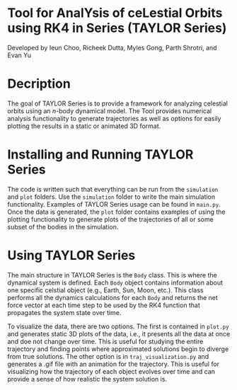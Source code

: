 # Tool for AnalYsis of ceLestial Orbits using RK4 in Series (TAYLOR Series)
Developed by Ieun Choo, Richeek Dutta, Myles Gong, Parth Shrotri, and Evan Yu

# Decription
The goal of TAYLOR Series is to provide a framework for analyzing celestial orbits using an $n$-body dynamical model. The Tool provides numerical analysis functionality to generate trajectories as well as options for easily plotting the results in a static or animated 3D format.

# Installing and Running TAYLOR Series
The code is written such that everything can be run from the `simulation` and `plot` folders. Use the `simulation` folder to write the main simulation functionality. Examples of TAYLOR Series usage can be found in `main.py`. Once the data is generated, the `plot` folder contains examples of using the plotting functionality to generate plots of the trajectories of all or some subset of the bodies in the simulation.

# Using TAYLOR Series
The main structure in TAYLOR Series is the `Body` class. This is where the dynamical system is defined. Each `Body` object contains information about one specific celstial object (e.g., Earth, Sun, Moon, etc.). This class performs all the dynamics calculations for each `Body` and returns the net force vector at each time step to be used by the RK4 function that propagates the system state over time. 

To visualize the data, there are two options. The first is contained in `plot.py` and generates static 3D plots of the data, i.e., it presents all the data at once and doe not change over time. This is useful for studying the entire trajectory and finding points where approximated solutions begin to diverge from true solutions. The other option is in `traj_visualization.py` and generates a .gif file with an animation for the trajectory. This is useful for visualizing how the trajectory of each object evolves over time and can provide a sense of how realistic the system solution is.


